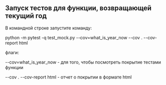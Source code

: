 ## Запуск тестов для функции, возвращающей текущий год

В командной строке запустите команду:

python -m pytest -q test_mock.py --cov=what_is_year_now --cov . --cov-report html

флаги:

--cov=what_is_year_now - для того, чтобы посмотреть покрытие тестами функции

--cov . --cov-report html - отчет о покрытии в формате html
